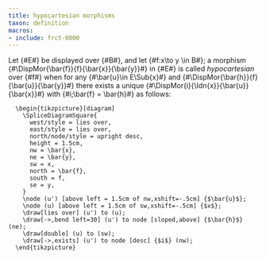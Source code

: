 ```yaml
---
title: hypocartesian morphisms
taxon: definition
macros:
- include: frct-0000
---
```


Let {#E#} be displayed over {#B#}, and let {#f:x\to y \in B#}; a morphism {#\DispMor{\bar{f}}{f}{\bar{x}}{\bar{y}}#} in {#E#} is called *hypocartesian* over {#f#} when for any {#\bar{u}\in E\Sub{x}#} and {#\DispMor{\bar{h}}{f}{\bar{u}}{\bar{y}}#} there exists a
unique {#\DispMor{i}{\Idn{x}}{\bar{u}}{\bar{x}}#} with {#i;\bar{f} = \bar{h}#} as follows:
```render-latex
  \begin{tikzpicture}[diagram]
    \SpliceDiagramSquare{
      west/style = lies over,
      east/style = lies over,
      north/node/style = upright desc,
      height = 1.5cm,
      nw = \bar{x},
      ne = \bar{y},
      sw = x,
      north = \bar{f},
      south = f,
      se = y,
    }
    \node (u') [above left = 1.5cm of nw,xshift=-.5cm] {$\bar{u}$};
    \node (u) [above left = 1.5cm of sw,xshift=-.5cm] {$x$};
    \draw[lies over] (u') to (u);
    \draw[->,bend left=30] (u') to node [sloped,above] {$\bar{h}$} (ne);
    \draw[double] (u) to (sw);
    \draw[->,exists] (u') to node [desc] {$i$} (nw);
  \end{tikzpicture}
```

